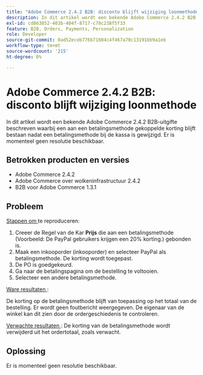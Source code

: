 ```yaml
---
title: "Adobe Commerce 2.4.2 B2B: disconto blijft wijziging loonmethode"
description: In dit artikel wordt een bekende Adobe Commerce 2.4.2 B2B-uitgifte beschreven waarbij een aan een betalingsmethode gekoppelde korting blijft bestaan nadat een betalingsmethode bij de kassa is gewijzigd. Er is momenteel geen resolutie beschikbaar.
exl-id: cd863852-403b-404f-8717-c78c238f5f33
feature: B2B, Orders, Payments, Personalization
role: Developer
source-git-commit: 0ad52eceb776b71604c4f467a70c13191bb9a1eb
workflow-type: tm+mt
source-wordcount: '215'
ht-degree: 0%

---
```


# Adobe Commerce 2.4.2 B2B: disconto blijft wijziging loonmethode

In dit artikel wordt een bekende Adobe Commerce 2.4.2 B2B-uitgifte beschreven waarbij een aan een betalingsmethode gekoppelde korting blijft bestaan nadat een betalingsmethode bij de kassa is gewijzigd. Er is momenteel geen resolutie beschikbaar.

## Betrokken producten en versies

* Adobe Commerce 2.4.2
* Adobe Commerce over wolkeninfrastructuur 2.4.2
* B2B voor Adobe Commerce 1.3.1


## Probleem

<u> Stappen om </u> te reproduceren:

1. Creeer de Regel van de Kar **Prijs** die aan een betalingsmethode (Voorbeeld: De PayPal gebruikers krijgen een 20% korting.) gebonden is.
1. Maak een inkooporder (inkooporder) en selecteer PayPal als betalingsmethode. De korting wordt toegepast.
1. De PO is goedgekeurd.
1. Ga naar de betalingspagina om de bestelling te voltooien.
1. Selecteer een andere betalingsmethode.

<u> Ware resultaten </u>:

De korting op de betalingsmethode blijft van toepassing op het totaal van de bestelling.  Er wordt geen foutbericht weergegeven. De eigenaar van de winkel kan dit zien door de ordergeschiedenis te controleren.

<u> Verwachte resultaten </u>: De korting van de betalingsmethode wordt verwijderd uit het ordertotaal, zoals verwacht.

## Oplossing

Er is momenteel geen resolutie beschikbaar.
